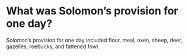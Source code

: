 # What was Solomon’s provision for one day?

Solomon’s provision for one day included flour, meal, oxen, sheep, deer, gazelles, roebucks, and fattened fowl.
